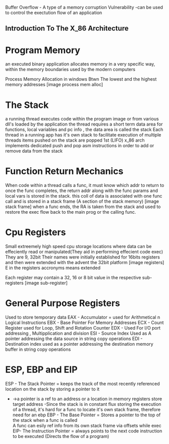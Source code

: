 Buffer Overflow - A type of a memory corruption Vulnerability
-can be used to control the exectution flow of an application 

## Introduction To The X_86 Architecture
# Program Memory
 an executed binary application allocates memory in a very specific way, within the memory boundaries used by the modern computers
 
 Process Memory Allocation in windows Btwn The lowest and the highest memory addresses
 [image process mem alloc]
 
# The Stack
 a running thread executes code within the program image or from various dll's loaded by the application
 the thread requires a short term data area for functions, local variables and  pc info , the data area is called the stack
 Each thread in a running app has it's own stack to facilitate execution of multiple threads
 items pushed on the stack are popped 1st (LIFO)
 x_86 arch implements dedicated push and pop asm instructions in order to add or remove data from the stack
 
# Function Return Mechanics
 When code within a thread calls a func, it must know which addr to return to once the func completes, the return addr along with the func params and local vars is stored in the stack. this coll of data is associated with one func call and is stored in a stack frame (A section of the stack memory)
 [image stack frame]
 when a func ends, the RA is taken from the stack and used to restore the exec flow back to the main prog or the calling func.
 
# Cpu Registers
Small extreemely high speed cpu storage locations where data can be effeciently read or manipulated(They aid in performing effecient code exec)
They are  9, 32bit
 Their names were initially established for 16bits registers and then were extended with the advent the 32bit platform
 [image registers]
 E in the registers accronyms means extended
  
  Each register may contain a 32, 16 or 8 bit value in the respective sub-registers
  [image sub-register]
  
# General Purpose Registers
 Used to store temporary data
 EAX - Accumulator = used for Arithmetical n Logical Instructions
 EBX - Base Pointer For Memory Addresses
 ECX - Count Register used for Loop, Shift and Rotation Counter
 EDX - Used For I/O port addressing , Multipplication and division
 ESI - Source Index Used as A pointer addressing the data source in string copy operations 
 EDI - Destination index used as a pointer addressing the destination memory buffer in string copy operations  
 
# ESP, EBP and EIP 
 ESP - The Stack Pointer = keeps the track of the most recently referenced location on the stack by storing a pointer to it
 - ->a pointer is a ref to an address or a location in memory 
 registers store target address
 -Since the stack is in constant flux storing the execution of a thread, it's hard for a func to locate it's own stack frame, therefore need for an ebp 
 EBP - The Base Pointer = Stores a pointer to the top of the stack when a func is called  
 A func can esily ref info from its own stack frame via offsets while exec
 EIP- The Instruction Pointer = always points to the next code instruction to be executed (Directs the flow of a program)
 
 ##
